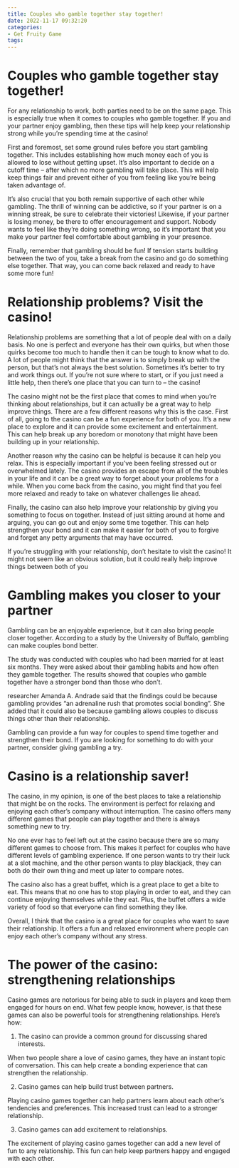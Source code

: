 ```yaml
---
title: Couples who gamble together stay together!
date: 2022-11-17 09:32:20
categories:
- Get Fruity Game
tags:
---
```



#  Couples who gamble together stay together!

For any relationship to work, both parties need to be on the same page. This is especially true when it comes to couples who gamble together. If you and your partner enjoy gambling, then these tips will help keep your relationship strong while you’re spending time at the casino!

First and foremost, set some ground rules before you start gambling together. This includes establishing how much money each of you is allowed to lose without getting upset. It’s also important to decide on a cutoff time – after which no more gambling will take place. This will help keep things fair and prevent either of you from feeling like you’re being taken advantage of.

It’s also crucial that you both remain supportive of each other while gambling. The thrill of winning can be addictive, so if your partner is on a winning streak, be sure to celebrate their victories! Likewise, if your partner is losing money, be there to offer encouragement and support. Nobody wants to feel like they’re doing something wrong, so it’s important that you make your partner feel comfortable about gambling in your presence.

Finally, remember that gambling should be fun! If tension starts building between the two of you, take a break from the casino and go do something else together. That way, you can come back relaxed and ready to have some more fun!

#  Relationship problems? Visit the casino!

Relationship problems are something that a lot of people deal with on a daily basis. No one is perfect and everyone has their own quirks, but when those quirks become too much to handle then it can be tough to know what to do. A lot of people might think that the answer is to simply break up with the person, but that’s not always the best solution. Sometimes it’s better to try and work things out. If you’re not sure where to start, or if you just need a little help, then there’s one place that you can turn to – the casino!

The casino might not be the first place that comes to mind when you’re thinking about relationships, but it can actually be a great way to help improve things. There are a few different reasons why this is the case. First of all, going to the casino can be a fun experience for both of you. It’s a new place to explore and it can provide some excitement and entertainment. This can help break up any boredom or monotony that might have been building up in your relationship.

Another reason why the casino can be helpful is because it can help you relax. This is especially important if you’ve been feeling stressed out or overwhelmed lately. The casino provides an escape from all of the troubles in your life and it can be a great way to forget about your problems for a while. When you come back from the casino, you might find that you feel more relaxed and ready to take on whatever challenges lie ahead.

Finally, the casino can also help improve your relationship by giving you something to focus on together. Instead of just sitting around at home and arguing, you can go out and enjoy some time together. This can help strengthen your bond and it can make it easier for both of you to forgive and forget any petty arguments that may have occurred.

If you’re struggling with your relationship, don’t hesitate to visit the casino! It might not seem like an obvious solution, but it could really help improve things between both of you

#  Gambling makes you closer to your partner

Gambling can be an enjoyable experience, but it can also bring people closer together. According to a study by the University of Buffalo, gambling can make couples bond better.

The study was conducted with couples who had been married for at least six months. They were asked about their gambling habits and how often they gamble together. The results showed that couples who gamble together have a stronger bond than those who don’t.

 researcher Amanda A. Andrade said that the findings could be because gambling provides “an adrenaline rush that promotes social bonding”. She added that it could also be because gambling allows couples to discuss things other than their relationship.

Gambling can provide a fun way for couples to spend time together and strengthen their bond. If you are looking for something to do with your partner, consider giving gambling a try.

#  Casino is a relationship saver!

The casino, in my opinion, is one of the best places to take a relationship that might be on the rocks. The environment is perfect for relaxing and enjoying each other’s company without interruption. The casino offers many different games that people can play together and there is always something new to try.

No one ever has to feel left out at the casino because there are so many different games to choose from. This makes it perfect for couples who have different levels of gambling experience. If one person wants to try their luck at a slot machine, and the other person wants to play blackjack, they can both do their own thing and meet up later to compare notes.

The casino also has a great buffet, which is a great place to get a bite to eat. This means that no one has to stop playing in order to eat, and they can continue enjoying themselves while they eat. Plus, the buffet offers a wide variety of food so that everyone can find something they like.

Overall, I think that the casino is a great place for couples who want to save their relationship. It offers a fun and relaxed environment where people can enjoy each other’s company without any stress.

#  The power of the casino: strengthening relationships

Casino games are notorious for being able to suck in players and keep them engaged for hours on end. What few people know, however, is that these games can also be powerful tools for strengthening relationships. Here’s how:

1. The casino can provide a common ground for discussing shared interests.

When two people share a love of casino games, they have an instant topic of conversation. This can help create a bonding experience that can strengthen the relationship.

2. Casino games can help build trust between partners.

Playing casino games together can help partners learn about each other’s tendencies and preferences. This increased trust can lead to a stronger relationship.

3. Casino games can add excitement to relationships.

The excitement of playing casino games together can add a new level of fun to any relationship. This fun can help keep partners happy and engaged with each other.